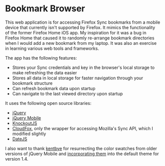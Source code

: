 Bookmark Browser
===============
This web application is for accessing Firefox Sync bookmarks from a mobile device that currently isn't supported by Firefox. It mimics the functionality of the former Firefox Home iOS app. My inspiration for it was a bug in Firefox Home that caused it to randomly re-arrange bookmark directories when I would add a new bookmark from my laptop. It was also an exercise in learning various web tools and frameworks.

The app has the following features:
* Stores your Sync credentials and key in the browser's local storage to make refreshing the data easier
* Stores all data in local storage for faster navigation through your bookmark structure
* Can refresh bookmark data upon startup
* Can navigate to the last viewed directory upon startup

It uses the following open source libraries:
* [jQuery](http://jquery.com)
* [jQuery Mobile](http://jquerymobile.com)
* [KnockoutJS](http://knockoutjs.com)
* [CloudFox](http://cloudfox.codeplex.com), only the wrapper for accessing Mozilla's Sync API, which I modified slightly
* [DateJS](http://www.datejs.com)

I also want to thank [kentbye](http://github.com/kentbye) for resurrecting the color swatches from older versions of jQuery Mobile and [incorporating them](http://github.com/kentbye/jquery-mobile-five-swatches-theme) into the default theme for version 1.4.
